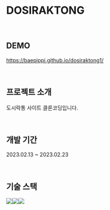 # DOSIRAKTONG

<br>

## DEMO
https://baepippi.github.io/dosiraktong1/

<br>

## 프로젝트 소개

<p align="justify">
도시락통 사이트 클론코딩입니다.
</p>

<br>

## 개발 기간

<p align="justify">
2023.02.13 ~ 2023.02.23
</p>

<br>

## 기술 스택

<img src="https://img.shields.io/badge/html5-E34F26?style=for-the-badge&logo=html5&logoColor=white"><img src="https://img.shields.io/badge/css-1572B6?style=for-the-badge&logo=css3&logoColor=white"><img src="https://img.shields.io/badge/javascript-F7DF1E?style=for-the-badge&logo=javascript&logoColor=black">

<br>
